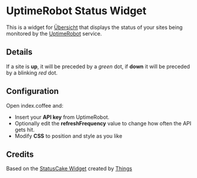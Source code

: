 UptimeRobot Status Widget
=================

This is a widget for [Übersicht](http://tracesof.net/uebersicht/) that displays the status of your sites being monitored by the [UptimeRobot](https://uptimerobot.com/) service.

## Details

If a site is **up**, it will be preceded by a *green* dot, if **down** it will be preceded by a blinking *red* dot.

## Configuration

Open index.coffee and:

* Insert your **API key** from UptimeRobot.
* Optionally edit the **refreshFrequency** value to change how often the API gets hit. 
* Modify **CSS** to position and style as you like

## Credits
Based on the [StatusCake Widget](https://github.com/things/uebersicht-statuscake) created by [Things](https://github.com/things)
